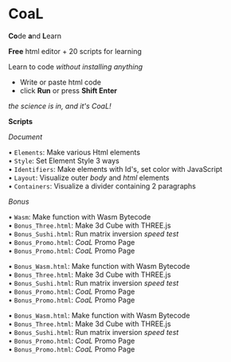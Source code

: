 # CoaL
**Co**de **a**nd **L**earn

**Free** html editor + 20 scripts for learning

Learn to code *without installing anything*
* Write or paste html code
* click **Run** or press **Shift Enter**

*the science is in, and it's CoaL!*

**Scripts**

*Document*

&bullet; `Elements`:    Make various Html elements <br>
&bullet; `Style`:       Set Element Style 3 ways   <br>
&bullet; `Identifiers`: Make elements with Id's, set color with JavaScript <br>
&bullet; `Layout`:      Visualize outer *body* and *html* elements <br>
&bullet; `Containers`:  Visualize a divider containing 2 paragraphs <br>

*Bonus*

&bullet; `Wasm`:   Make function with Wasm Bytecode <br>
&bullet; `Bonus_Three.html`:  Make 3d Cube with THREE.js <br>
&bullet; `Bonus_Sushi.html`:  Run matrix inversion *speed test* <br>
&bullet; `Bonus_Promo.html`:  *CoaL* Promo Page <br>
&bullet; `Bonus_Promo.html`:  *CoaL* Promo Page <br>

&bullet; `Bonus_Wasm.html`:   Make function with Wasm Bytecode <br>
&bullet; `Bonus_Three.html`:  Make 3d Cube with THREE.js <br>
&bullet; `Bonus_Sushi.html`:  Run matrix inversion *speed test* <br>
&bullet; `Bonus_Promo.html`:  *CoaL* Promo Page <br>
&bullet; `Bonus_Promo.html`:  *CoaL* Promo Page <br>

&bullet; `Bonus_Wasm.html`:   Make function with Wasm Bytecode <br>
&bullet; `Bonus_Three.html`:  Make 3d Cube with THREE.js <br>
&bullet; `Bonus_Sushi.html`:  Run matrix inversion *speed test* <br>
&bullet; `Bonus_Promo.html`:  *CoaL* Promo Page <br>
&bullet; `Bonus_Promo.html`:  *CoaL* Promo Page <br>
